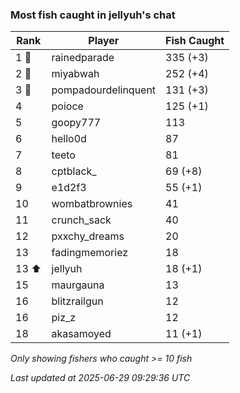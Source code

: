 ### Most fish caught in jellyuh's chat
| Rank | Player | Fish Caught |
|------|--------|-----------|
| 1 🥇  | rainedparade  | 335 (+3) |
| 2 🥈  | miyabwah  | 252 (+4) |
| 3 🥉  | pompadourdelinquent  | 131 (+3) |
| 4  | poioce  | 125 (+1) |
| 5  | goopy777  | 113 |
| 6  | hello0d  | 87 |
| 7  | teeto  | 81 |
| 8  | cptblack_  | 69 (+8) |
| 9  | e1d2f3  | 55 (+1) |
| 10  | wombatbrownies  | 41 |
| 11  | crunch_sack  | 40 |
| 12  | pxxchy_dreams  | 20 |
| 13  | fadingmemoriez  | 18 |
| 13 ⬆ | jellyuh  | 18 (+1) |
| 15  | maurgauna  | 13 |
| 16  | blitzrailgun  | 12 |
| 16  | piz_z  | 12 |
| 18  | akasamoyed  | 11 (+1) |

_Only showing fishers who caught >= 10 fish_

_Last updated at 2025-06-29 09:29:36 UTC_